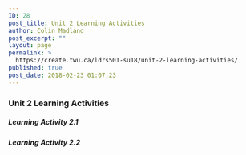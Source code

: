 ```yaml
---
ID: 28
post_title: Unit 2 Learning Activities
author: Colin Madland
post_excerpt: ""
layout: page
permalink: >
  https://create.twu.ca/ldrs501-su18/unit-2-learning-activities/
published: true
post_date: 2018-02-23 01:07:23
---
```

### Unit 2 Learning Activities

##### Learning Activity 2.1

##### Learning Activity 2.2